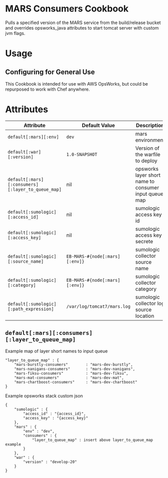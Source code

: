 # MARS Consumers Cookbook

Pulls a specified version of the MARS service from the build/release bucket and overrides opsworks_java attributes to start tomcat server with custom jvm flags.

# Usage

## Configuring for General Use
This Cookbook is intended for use with AWS OpsWorks, but could be repurposed to work with Chef anywhere.

# Attributes

| Attribute | Default Value | Description |
| --------- | ------------- | ----------- |
| `default[:mars][:env]` | `dev` | mars environment |
| `default[:war][:version]` | `1.0-SNAPSHOT` | Version of the warfile to deploy |
| `default[:mars][:consumers][:layer_to_queue_map]` | nil | opsworks layer short name to consumer input queue map |
| `default[:sumologic][:access_id]` | nil | sumologic access key id |
| `default[:sumologic][:access_key]` | nil | sumologic access key secrete |
| `default[:sumologic][:source_name]` | `EB-MARS-#{node[:mars][:env]}` | sumologic collector source name |
| `default[:sumologic][:category]` | `EB-MARS-#{node[:mars][:env]}` | sumologic collector category |
| `default[:sumologic][:path_expression]` | `/var/log/tomcat7/mars.log` | sumologic collector log source location |

## `default[:mars][:consumers][:layer_to_queue_map]`

Example map of layer short names to input queue
```
"layer_to_queue_map" : {
	"mars-burstly-consumers"		: "mars-dev-burstly",
	"mars-nanigans-consumers"		: "mars-dev-nanigans",
	"mars-fiksu-consumers"			: "mars-dev-fiksu",
	"mars-mat-consumers"			: "mars-dev-mat",
	"mars-chartboost-consumers"		: "mars-dev-chartboost"
}
```

Example opsworks stack custom json
```
{
	"sumologic" : {
		"access_id" : "{access_id}",
		"access_key" : "{access_key}"
	},
	"mars" : {
		"env" : "dev",
		"consumers" : {
			"layer_to_queue_map" : insert above layer_to_queue_map example
		}
	},
	"war" : {
		"version" : "develop-20"
	}
}
```